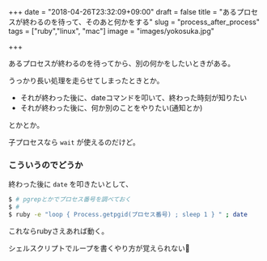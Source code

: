 +++
date = "2018-04-26T23:32:09+09:00"
draft = false
title = "あるプロセスが終わるのを待って、そのあと何かをする"
slug = "process_after_process"
tags = ["ruby","linux", "mac"]
image = "images/yokosuka.jpg"

+++

あるプロセスが終わるのを待ってから、別の何かをしたいときがある。

うっかり長い処理を走らせてしまったときとか。

<!--more-->

* それが終わった後に、dateコマンドを叩いて、終わった時刻が知りたい
* それが終わった後に、何か別のことをやりたい(通知とか)

とかとか。


子プロセスなら `wait` が使えるのだけど。

### こういうのでどうか

終わった後に `date` を叩きたいとして、

```sh
$ # pgrepとかでプロセス番号を調べておく
$ #
$ ruby -e "loop { Process.getpgid(プロセス番号) ; sleep 1 } " ; date
```

これならrubyさえあれば動く。

シェルスクリプトでループを書くやり方が覚えられない👼
